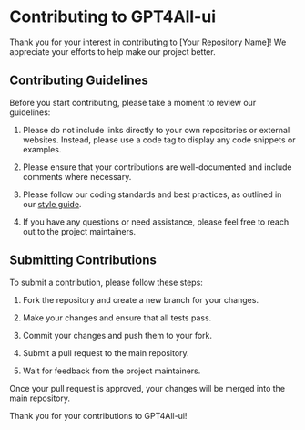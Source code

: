 # Contributing to GPT4All-ui

Thank you for your interest in contributing to [Your Repository Name]! We appreciate your efforts to help make our project better.

## Contributing Guidelines

Before you start contributing, please take a moment to review our guidelines:

1. Please do not include links directly to your own repositories or external websites. Instead, please use a code tag to display any code snippets or examples.

2. Please ensure that your contributions are well-documented and include comments where necessary.

3. Please follow our coding standards and best practices, as outlined in our [style guide](link-to-style-guide).

4. If you have any questions or need assistance, please feel free to reach out to the project maintainers.

## Submitting Contributions

To submit a contribution, please follow these steps:

1. Fork the repository and create a new branch for your changes.

2. Make your changes and ensure that all tests pass.

3. Commit your changes and push them to your fork.

4. Submit a pull request to the main repository.

5. Wait for feedback from the project maintainers.

Once your pull request is approved, your changes will be merged into the main repository.

Thank you for your contributions to GPT4All-ui!
